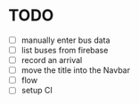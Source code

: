 # TODO

* [ ] manually enter bus data
* [ ] list buses from firebase
* [ ] record an arrival
* [ ] move the title into the Navbar
* [ ] flow
* [ ] setup CI
